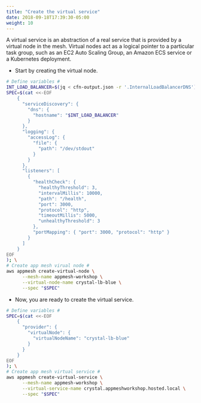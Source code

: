 ```yaml
---
title: "Create the virtual service"
date: 2018-09-18T17:39:30-05:00
weight: 10
---
```


A virtual service is an abstraction of a real service that is provided by a virtual node in the mesh. Virtual nodes act as a logical pointer to a particular task group, such as an EC2 Auto Scaling Group, an Amazon ECS service or a Kubernetes deployment.

* Start by creating the virtual node.

```bash
# Define variables #
INT_LOAD_BALANCER=$(jq < cfn-output.json -r '.InternalLoadBalancerDNS');
SPEC=$(cat <<-EOF
    { 
      "serviceDiscovery": {
        "dns": { 
          "hostname": "$INT_LOAD_BALANCER"
        }
      },
      "logging": {
        "accessLog": {
          "file": {
            "path": "/dev/stdout"
          }
        }
      },      
      "listeners": [
        {
          "healthCheck": {
            "healthyThreshold": 3,
            "intervalMillis": 10000,
            "path": "/health",
            "port": 3000,
            "protocol": "http",
            "timeoutMillis": 5000,
            "unhealthyThreshold": 3
          },
          "portMapping": { "port": 3000, "protocol": "http" }
        }
      ]
    }
EOF
); \
# Create app mesh virual node #
aws appmesh create-virtual-node \
      --mesh-name appmesh-workshop \
      --virtual-node-name crystal-lb-blue \
      --spec "$SPEC"
```

* Now, you are ready to create the virtual service.

```bash
# Define variables #
SPEC=$(cat <<-EOF
    { 
      "provider": {
        "virtualNode": { 
          "virtualNodeName": "crystal-lb-blue"
        }
      }
    }
EOF
); \
# Create app mesh virtual service #
aws appmesh create-virtual-service \
      --mesh-name appmesh-workshop \
      --virtual-service-name crystal.appmeshworkshop.hosted.local \
      --spec "$SPEC"
```